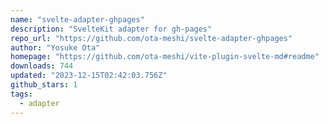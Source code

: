 ```yaml
---
name: "svelte-adapter-ghpages"
description: "SvelteKit adapter for gh-pages"
repo_url: "https://github.com/ota-meshi/svelte-adapter-ghpages"
author: "Yosuke Ota"
homepage: "https://github.com/ota-meshi/vite-plugin-svelte-md#readme"
downloads: 744
updated: "2023-12-15T02:42:03.756Z"
github_stars: 1
tags: 
  - adapter
---
```

